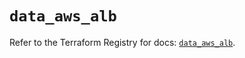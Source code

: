 # `data_aws_alb`

Refer to the Terraform Registry for docs: [`data_aws_alb`](https://registry.terraform.io/providers/hashicorp/aws/6.2.0/docs/data-sources/alb).
